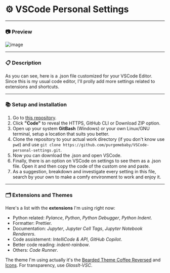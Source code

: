 # ⚙️ VSCode Personal Settings

---
### 📷 Preview

![image](https://github.com/purgemebaby/VSCode-personal-settings/assets/158496347/bc9d719c-200f-473a-9744-787f4a62958a)


---
### 📋 Description

As you can see, here is a .json file customized for your VSCode Editor. Since this is my usual code editor, I'll prolly add more settings
related to extensions and shortcuts.

---

### 📚 Setup and installation
1. Go to [this repository](https://github.com/purgemebaby/VSCode-personal-settings).
2. Click __"Code"__ to reveal the HTTPS, GitHub CLI or Download ZIP option.
3. Open up your system __GitBash__ (Windows) or your own Linux/GNU terminal, setup a location that suits you better.
4. Clone the repository to your actual work directory (if you don't know use `pwd`) and use `git clone https://github.com/purgemebaby/VSCode-personal-settings.git`.
5. Now you can download the .json and open VSCode.
6. Finally, there is an option on VSCode on settings to see them as a .json file. Open it and then copy the code of the custom one and paste.
7. As a suggestion, breakdown and investigate every setting in this file, search by your own to make a comfy environment to work and enjoy it.

---

### 🗂️ Extensions and Themes 
Here's a list with the __extensions__ I'm using right now:
- Python related: _Pylance_, _Python_, _Python Debugger_, _Python Indent_.
- Formatter: Prettier.
- Documentation: _Jupyter_, _Jupyter Cell Tags_, _Jupyter Notebook Renderers_.
- Code assistement: _IntelliCode & API_, _GitHub Copilot_.
- Better code reading: _indent-rainbow_.
- Others: _Code Runner_.

The theme I'm using actually it's the [Bearded Theme Coffee Reversed](https://www.google.com/url?sa=t&rct=j&q=&esrc=s&source=web&cd=&cad=rja&uact=8&ved=2ahUKEwjZrq2G2PeEAxXghv0HHdy0CnYQFnoECA4QAQ&url=https%3A%2F%2Fmarketplace.visualstudio.com%2Fitems%3FitemName%3DBeardedBear.beardedtheme&usg=AOvVaw0g0IDANFMjyAryzpxtYU1Q&opi=89978449) and [Icons](https://marketplace.visualstudio.com/items?itemName=tal7aouy.icons). For transparency, use _Glasslt-VSC_.

